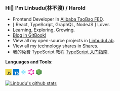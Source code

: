 ### Hi👋 I'm Linbudu(林不渡) / Harold


- Frontend Developer In [Alibaba TaoBao FED](https://fed.taobao.org/).
- \[ React, TypeScript, GraphQL, NodeJS \] Lover.
- Learning, Exploring, Growing.
- [Blog in GitBook!](https://linbudu.gitbook.io/spaces/)
- View all my open-source projects in [LinbuduLab](https://github.com/LinbuduLab).
- View all my technology shares in [Shares](https://github.com/linbudu599/Shares).
- 我的免费 TypeScript 教程 [TypeScript 入门指南](https://juejin.cn/book/7288482920602271802?utm_source=profile_book).


**Languages and Tools:**  

<code><img height="20" src="https://raw.githubusercontent.com/github/explore/80688e429a7d4ef2fca1e82350fe8e3517d3494d/topics/javascript/javascript.png"></code>
<code><img height="20" src="https://raw.githubusercontent.com/github/explore/80688e429a7d4ef2fca1e82350fe8e3517d3494d/topics/typescript/typescript.png"></code>
<code><img height="20" src="https://raw.githubusercontent.com/github/explore/80688e429a7d4ef2fca1e82350fe8e3517d3494d/topics/react/react.png"></code>
<code><img height="20" src="https://raw.githubusercontent.com/github/explore/5c058a388828bb5fde0bcafd4bc867b5bb3f26f3/topics/graphql/graphql.png"></code>
<code><img height="20" src="https://raw.githubusercontent.com/github/explore/80688e429a7d4ef2fca1e82350fe8e3517d3494d/topics/nodejs/nodejs.png"></code>


[![Linbudu's github stats](https://github-readme-stats.vercel.app/api?username=linbudu599&show_icons=true)](https://github.com/anuraghazra/github-readme-stats)
